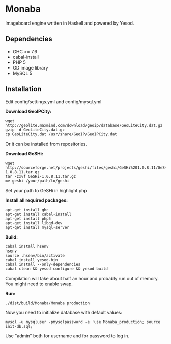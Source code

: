 Monaba
======

Imageboard engine written in Haskell and powered by Yesod.

Dependencies
------
* GHC >= 7.6
* cabal-install
* PHP 5
* GD image library
* MySQL 5

Installation
------
Edit config/settings.yml and config/mysql.yml

**Download GeoIPCity:**

    wget http://geolite.maxmind.com/download/geoip/database/GeoLiteCity.dat.gz
    gzip -d GeoLiteCity.dat.gz
    cp GeoLiteCity.dat /usr/share/GeoIP/GeoIPCity.dat

Or it can be installed from repositories.

**Download GeSHi:**

    wget http://sourceforge.net/projects/geshi/files/geshi/GeSHi%201.0.8.11/GeSHi-1.0.8.11.tar.gz
    tar -zxvf GeSHi-1.0.8.11.tar.gz
    mv geshi /your/path/to/geshi

Set your path to GeSHi in highlight.php

**Install all required packages:**

    apt-get install ghc
    apt-get install cabal-install
    apt-get install php5
    apt-get install libgd-dev
    apt-get install mysql-server

**Build:**

    cabal install hsenv
    hsenv
    source .hsenv/bin/activate
    cabal install yesod-bin
    cabal install --only-dependencies
    cabal clean && yesod configure && yesod build

Compilation will take about half an hour and probably run out of memory. You might need to enable swap.

**Run:**

    ./dist/build/Monaba/Monaba production

Now you need to initialize database with default values:

    mysql -u mysqluser -pmysqlpassword -e 'use Monaba_production; source init-db.sql;'

Use "admin" both for username and for password to log in.
